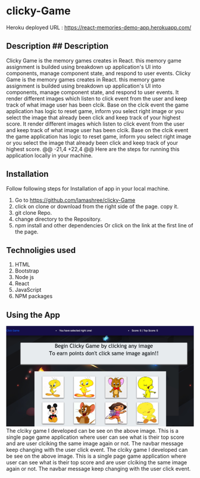 # clicky-Game
 Heroku deployed URL :  https://react-memories-demo-app.herokuapp.com/
## Description	## Description
Clicky Game is the memory games creates in React. this memory game assignment is builded using breakdown up application's UI into components, manage component state, and respond to user events.	Clicky Game is the memory games creates in React. this memory game assignment is builded using breakdown up application's UI into components, manage component state, and respond to user events.
It render different images which listen to click event from the user and keep track of what image user has been clcik. Base on the clcik event the game application has  logic to reset game, inform you select right image or you select the image that already been click and keep track of your highest score.	It render different images which listen to click event from the user and keep track of what image user has been clcik. Base on the clcik event the game application has  logic to reset game, inform you select right image or you select the image that already been click and keep track of your highest score.
@@ -21,4 +22,4 @@ Here are the steps for running this application locally in your machine.
## Installation
Follow following steps for Installation of app in your local machine.

1. Go to https://github.com/lamashree/clicky-Game
2. click on clone or download from the right side of the page. copy it.
3. git clone Repo.
4. change directory to the Repository.
5. npm install and other dependencies
Or click on the link at the first line of the page.
## Technoligies used
1. HTML
2. Bootstrap
3. Node js
4. React
3. JavaScript
5. NPM packages
## Using the App
 ![Home page](public/images/image.jpg)	 
 The clciky game I developed can be see on the above image. This is a single page game application where user can see what is their top score and are user clciking the same image again or not. The navbar message keep changing with the user click event.	 The clciky game I developed can be see on the above image. This is a single page game application where user can see what is their top score and are user clciking the same image again or not. The navbar message keep changing with the user click event.